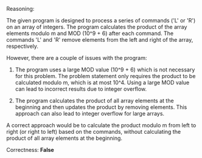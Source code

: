 Reasoning: 

The given program is designed to process a series of commands ('L' or 'R') on an array of integers. The program calculates the product of the array elements modulo m and MOD (10^9 + 6) after each command. The commands 'L' and 'R' remove elements from the left and right of the array, respectively.

However, there are a couple of issues with the program:

1. The program uses a large MOD value (10^9 + 6) which is not necessary for this problem. The problem statement only requires the product to be calculated modulo m, which is at most 10^4. Using a large MOD value can lead to incorrect results due to integer overflow.

2. The program calculates the product of all array elements at the beginning and then updates the product by removing elements. This approach can also lead to integer overflow for large arrays.

A correct approach would be to calculate the product modulo m from left to right (or right to left) based on the commands, without calculating the product of all array elements at the beginning.

Correctness: **False**